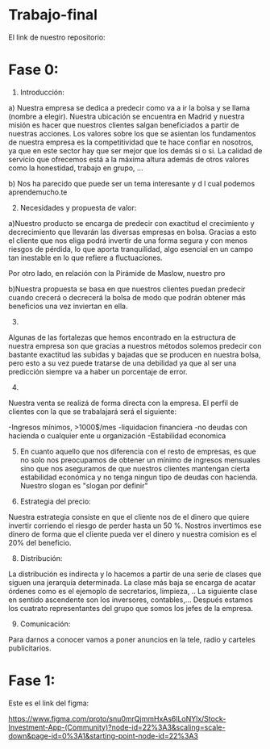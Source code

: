 # Trabajo-final

El link de nuestro repositorio:



# Fase 0:


1. Introducción:
 
 a) Nuestra empresa se dedica a predecir como va a ir la bolsa y se llama (nombre a elegir). Nuestra ubicación se encuentra en Madrid y nuestra misión es hacer que 
 nuestros clientes salgan beneficiados a partir de nuestras acciones. Los valores 
 sobre los que se asientan los fundamentos de nuestra empresa es la competitividad 
 que te hace confiar en nosotros, ya que en este sector hay que ser mejor que los demás si o si. La calidad de servicio que ofrecemos está a la máxima altura además de otros valores como la honestidad, trabajo en grupo, ...
 








 b)  Nos ha parecido que puede ser un tema interesante y d l cual podemos aprendemucho.te






 2. Necesidades y propuesta de valor:

a)Nuestro producto se encarga de predecir con exactitud el crecimiento y decrecimiento que llevarán las diversas empresas en bolsa. Gracias a esto el cliente que nos eliga podrá invertir de una forma segura y con menos riesgos de pérdida, lo que aporta tranquilidad, algo esencial en un campo tan inestable en lo que refiere a fluctuaciones.

Por otro lado, en relación con la Pirámide de Maslow, nuestro pro 


b)Nuestra propuesta se basa en que nuestros clientes puedan predecir cuando crecerá o decrecerá la bolsa de modo que podrán obtener más beneficios una vez inviertan en ella.




3.

Algunas de las fortalezas que hemos encontrado en la estructura de nuestra empresa son que gracias a nuestros métodos solemos predecir con bastante exactitud las subidas y bajadas que se producen en nuestra bolsa, pero esto a su vez puede tratarse de una debilidad ya que al ser una predicción siempre va a haber un porcentaje de error.


4.

Nuestra venta se realizá de forma directa con la empresa.
El perfil de clientes con la que se trabalajará será el siguiente:

-Ingresos mínimos, >1000$/mes
-liquidacion financiera
-no deudas con hacienda o cualquier ente u organización
-Estabilidad economica






5. En cuanto aquello que nos diferencia con el resto de empresas, es que no solo nos preocupamos de obtener un mínimo de ingresos mensuales sino que nos aseguramos de que nuestros clientes mantengan cierta estabilidad económica y no tenga ningun tipo de deudas con hacienda.
Nuestro slogan es "slogan por definir"





7. Estrategia del precio:

Nuestra estrategia consiste en que el cliente nos de el dinero que quiere invertir corriendo el riesgo de perder hasta un 50 %. Nostros invertimos ese dinero de forma que el cliente pueda ver el dinero y nuestra comision es el 20% del beneficio.


8. Distribución:

La distribución es indirecta
y lo hacemos a partir de una serie de clases que siguen una jerarquía determinada.
La clase más baja se encarga de acatar órdenes como es el ejemoplo de secretarios, limpieza, ..
La siguiente clase en sentido ascendente son los inversores, contables,...
Después estamos los cuatrato representantes del grupo que somos los jefes de la empresa.

9. Comunicación:

Para darnos a conocer vamos a poner anuncios en la tele, radio y carteles publicitarios.


# Fase 1:

Este es el link del figma:

https://www.figma.com/proto/snu0mrQjmmHxAs6lLoNYlx/Stock-Investment-App-(Community)?node-id=22%3A3&scaling=scale-down&page-id=0%3A1&starting-point-node-id=22%3A3
 
